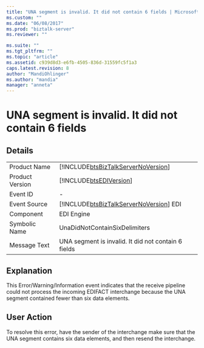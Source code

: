 ```yaml
---
title: "UNA segment is invalid. It did not contain 6 fields | Microsoft Docs"
ms.custom: ""
ms.date: "06/08/2017"
ms.prod: "biztalk-server"
ms.reviewer: ""

ms.suite: ""
ms.tgt_pltfrm: ""
ms.topic: "article"
ms.assetid: c939d8d3-e6fb-4505-836d-31559fc5f1a3
caps.latest.revision: 8
author: "MandiOhlinger"
ms.author: "mandia"
manager: "anneta"
---
```

# UNA segment is invalid. It did not contain 6 fields
## Details  
  
|                 |                                                                                        |
|-----------------|----------------------------------------------------------------------------------------|
|  Product Name   |   [!INCLUDE[btsBizTalkServerNoVersion](../includes/btsbiztalkservernoversion-md.md)]   |
| Product Version |               [!INCLUDE[btsEDIVersion](../includes/btsediversion-md.md)]               |
|    Event ID     |                                           -                                            |
|  Event Source   | [!INCLUDE[btsBizTalkServerNoVersion](../includes/btsbiztalkservernoversion-md.md)] EDI |
|    Component    |                                       EDI Engine                                       |
|  Symbolic Name  |                             UnaDidNotContainSixDelimiters                              |
|  Message Text   |                  UNA segment is invalid. It did not contain 6 fields                   |
  
## Explanation  
 This Error/Warning/Information event indicates that the receive pipeline could not process the incoming EDIFACT interchange because the UNA segment contained fewer than six data elements.  
  
## User Action  
 To resolve this error, have the sender of the interchange make sure that the UNA segment contains six data elements, and then resend the interchange.